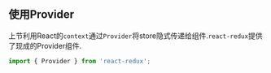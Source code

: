 
## 使用Provider

上节利用React的`context`通过`Provider`将store隐式传递给组件.`react-redux`提供了现成的Provider组件.

```JavaScript
import { Provider } from 'react-redux';
```